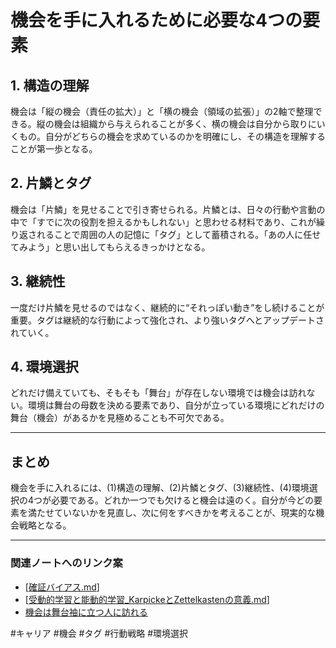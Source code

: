 # 機会を手に入れるために必要な4つの要素

## 1. 構造の理解
機会は「縦の機会（責任の拡大）」と「横の機会（領域の拡張）」の2軸で整理できる。縦の機会は組織から与えられることが多く、横の機会は自分から取りにいくもの。自分がどちらの機会を求めているのかを明確にし、その構造を理解することが第一歩となる。

## 2. 片鱗とタグ
機会は「片鱗」を見せることで引き寄せられる。片鱗とは、日々の行動や言動の中で「すでに次の役割を担えるかもしれない」と思わせる材料であり、これが繰り返されることで周囲の人の記憶に「タグ」として蓄積される。「あの人に任せてみよう」と思い出してもらえるきっかけとなる。

## 3. 継続性
一度だけ片鱗を見せるのではなく、継続的に“それっぽい動き”をし続けることが重要。タグは継続的な行動によって強化され、より強いタグへとアップデートされていく。

## 4. 環境選択
どれだけ備えていても、そもそも「舞台」が存在しない環境では機会は訪れない。環境は舞台の母数を決める要素であり、自分が立っている環境にどれだけの舞台（機会）があるかを見極めることも不可欠である。

---

## まとめ
機会を手に入れるには、(1)構造の理解、(2)片鱗とタグ、(3)継続性、(4)環境選択の4つが必要である。どれか一つでも欠けると機会は遠のく。自分が今どの要素を満たせていないかを見直し、次に何をすべきかを考えることが、現実的な機会戦略となる。

---

### 関連ノートへのリンク案
- [[確証バイアス.md]]
- [[受動的学習と能動的学習_KarpickeとZettelkastenの意義.md]]
- [機会は舞台袖に立つ人に訪れる](https://note.com/usakurai/n/n9ec837ccbbc1)

#キャリア #機会 #タグ #行動戦略 #環境選択


[//begin]: # "Autogenerated link references for markdown compatibility"
[確証バイアス.md]: ../%E7%A2%BA%E8%A8%BC%E3%83%90%E3%82%A4%E3%82%A2%E3%82%B9.md "確証バイアス"
[受動的学習と能動的学習_KarpickeとZettelkastenの意義.md]: %E5%8F%97%E5%8B%95%E7%9A%84%E5%AD%A6%E7%BF%92%E3%81%A8%E8%83%BD%E5%8B%95%E7%9A%84%E5%AD%A6%E7%BF%92_Karpicke%E3%81%A8Zettelkasten%E3%81%AE%E6%84%8F%E7%BE%A9.md "受動的学習と能動的学習──Karpickeの研究とZettelkastenの意義"
[//end]: # "Autogenerated link references"
